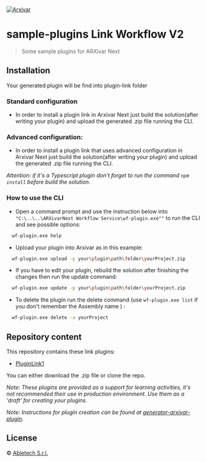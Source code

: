 [![Arxivar](http://portal.arxivar.it/download/resources/loghi/Logo-ARXivar_orizzontale-nero.png)](http://www.arxivar.it/)
# sample-plugins Link Workflow V2


> Some sample plugins for ARXivar Next

## Installation


Your generated plugin will be find into plugin-link folder

### Standard configuration

* In order to install a plugin link in Arxivar Next just build the solution(after writing your plugin) and upload the generated .zip file running the CLI. 

### Advanced configuration:

* In order to install a plugin link that uses advanced configuration in Arxivar Next just build the solution(after writing your plugin) and upload the generated .zip file running the CLI.

_Attention: if it's a Typescript plugin don't forget to run the command ```npm install``` before build the solution._


### How to use the CLI

- Open a command prompt and use the instruction below into `"C:\..\..\ARXivarNext Workflow Service\wf-plugin.exe""` to run the CLI and see possible options:
  
```bash
  wf-plugin.exe help
```

- Upload your plugin into Arxivar as in this example:

```bash
  wf-plugin.exe upload -p your\plugin\path\folder\yourProject.zip
```
- If you have to edit your plugin, rebuild the solution after finishing the changes then run the update command:

```bash
  wf-plugin.exe update -p your\plugin\path\folder\yourProject.zip
```

- To delete the plugin run the delete command (use  ```wf-plugin.exe list``` if you don't remember the Assembly name ) :

```bash
  wf-plugin.exe delete -a yourProject
```
## Repository content
This repository contains these link plugins:
  - [PluginLink1](ConcludiWorkflowTS/README.md)

You can either download the .zip file or clone the repo.

_Note: These plugins are provided as a support for learning activities, it's not recommended their use in production environment. Use them as a 'draft' for creating your plugins._

_Note: Instructions for plugin creation can be found at [generator-arxivar-plugin](https://github.com/Arxivar/PluginGenerator/blob/master/README.md)._

## License

 © [Abletech S.r.l.](http://www.arxivar.it/)
 
 
